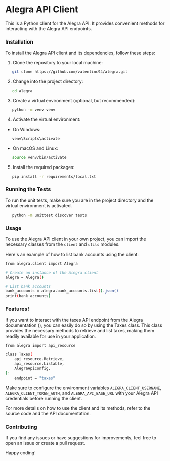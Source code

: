 # Alegra API Client

This is a Python client for the Alegra API. It provides convenient methods for interacting with the Alegra API endpoints.

### Installation

To install the Alegra API client and its dependencies, follow these steps:

1.  Clone the repository to your local machine:

```sh
   git clone https://github.com/valentinc94/alegra.git
```

2.  Change into the project directory:

```sh
   cd alegra
```

3.  Create a virtual environment (optional, but recommended):

```sh
   python -m venv venv
```

4.  Activate the virtual environment:

-   On Windows:

```sh
   venv\Scripts\activate
```

-   On macOS and Linux:

```sh
   source venv/bin/activate
```

5.  Install the required packages:

```sh
   pip install -r requirements/local.txt
```

### Running the Tests

To run the unit tests, make sure you are in the project directory and the virtual environment is activated.

```sh
   python -m unittest discover tests
```

### Usage

To use the Alegra API client in your own project, you can import the necessary classes from the `client` and `utils` modules.

Here's an example of how to list bank accounts using the client:

```sh
from alegra.client import Alegra

# Create an instance of the Alegra client
alegra = Alegra()

# List bank accounts
bank_accounts = alegra.bank_accounts.list().json()
print(bank_accounts)
```

### Features!

If you want to interact with the taxes API endpoint from the Alegra documentation (), you can easily do so by using the Taxes class. This class provides the necessary methods to retrieve and list taxes, making them readily available for use in your application.

```sh
from alegra import api_resource

class Taxes(
    api_resource.Retrieve,
    api_resource.Listable,
    AlegraApiConfig,
):
    endpoint = "taxes"
```

Make sure to configure the environment variables `ALEGRA_CLIENT_USERNAME`, `ALEGRA_CLIENT_TOKEN_AUTH`, and `ALEGRA_API_BASE_URL` with your Alegra API credentials before running the client.

For more details on how to use the client and its methods, refer to the source code and the API documentation.

### Contributing

If you find any issues or have suggestions for improvements, feel free to open an issue or create a pull request.

Happy coding!